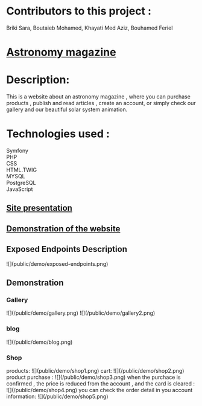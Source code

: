 ﻿<h1>Contributors to this project :</h1> Briki Sara, Boutaieb Mohamed, Khayati Med Aziz, Bouhamed Feriel

<h1><a href="http://astronomy-magazine.herokuapp.com/home">Astronomy magazine</a></h1>
<h1>Description:</h1> This is a website about an astronomy magazine , where you can purchase products , publish and read articles , create an account, or simply check our gallery and our beautiful solar system animation.




<h1>Technologies used : </h1>  Symfony <br>
                     PHP<br>
                     CSS<br>
                     HTML.TWIG<br>
                     MYSQL     <br>
                     PostgreSQL     <br>
                     JavaScript <br>


<h2><a href="https://docs.google.com/presentation/d/1j5haIVt-PIDhRt1g5J7X-35RLk-Dv9bR/edit?usp=sharing&ouid=111443578575065911175&rtpof=true&sd=true"> Site presentation </a> </h2> 
<h2><a href="https://drive.google.com/file/d/1kaWbTtDStZtNFZJgSZehADMeh8HufHPC/view?usp=sharing">  Demonstration of the website </a></h2>
<h2>Exposed Endpoints Description</h2>
![](public/demo/exposed-endpoints.png)
<br>
<h2> Demonstration </h2>
<h3> Gallery </h3>
![](/public/demo/gallery.png)
![](/public/demo/gallery2.png)
<h3> blog </h3>
![](/public/demo/blog.png)
<h3> Shop </h3>
products:
![](public/demo/shop1.png)
cart:
![](/public/demo/shop2.png)
product purchase : 
![](/public/demo/shop3.png)
when the purchace is confirmed , the price is reduced from the account , and the card is cleared :
![](/public/demo/shop4.png)
you can check the order detail in you account information:
![](/public/demo/shop5.png)




